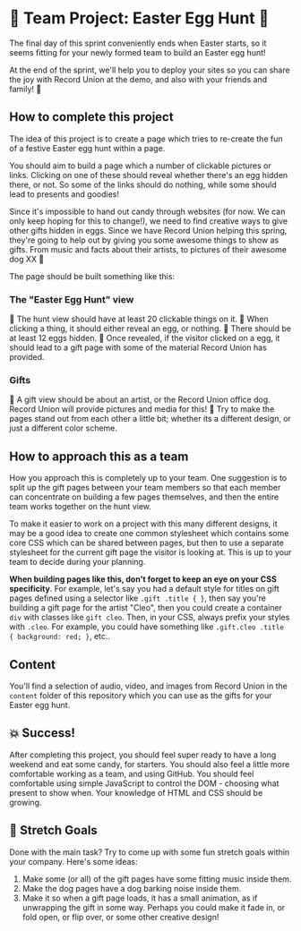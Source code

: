 # :hatching_chick: Team Project: Easter Egg Hunt :hatching_chick:

The final day of this sprint conveniently ends when Easter starts, so it seems fitting for your newly formed team to build an Easter egg hunt!

At the end of the sprint, we'll help you to deploy your sites so you can share the joy with Record Union at the demo, and also with your friends and family! :gift:

## How to complete this project

The idea of this project is to create a page which tries to re-create the fun of a festive Easter egg hunt within a page.

You should aim to build a page which a number of clickable pictures or links. Clicking on one of these should reveal whether there's an egg hidden there, or not. So some of the links should do nothing, while some should lead to presents and goodies!

Since it's impossible to hand out candy through websites (for now. We can only keep hoping for this to change!), we need to find creative ways to give other gifts hidden in eggs. Since we have Record Union helping this spring, they're going to help out by giving you some awesome things to show as gifts. From music and facts about their artists, to pictures of their awesome dog XX :dog:

The page should be built something like this:

### The "Easter Egg Hunt" view

:hatching_chick: The hunt view should have at least 20 clickable things on it.
:hatching_chick: When clicking a thing, it should either reveal an egg, or nothing.
:hatching_chick: There should be at least 12 eggs hidden.
:hatching_chick: Once revealed, if the visitor clicked on a egg, it should lead to a gift page with some of the material Record Union has provided.

### Gifts

:gift: A gift view should be about an artist, or the Record Union office dog. Record Union will provide pictures and media for this!
:gift: Try to make the pages stand out from each other a little bit; whether its a different design, or just a different color scheme.

## How to approach this as a team

How you approach this is completely up to your team. One suggestion is to split up the gift pages between your team members so that each member can concentrate on building a few pages themselves, and then the entire team works together on the hunt view.

To make it easier to work on a project with this many different designs, it may be a good idea to create one common stylesheet which contains some core CSS which can be shared between pages, but then to use a separate stylesheet for the current gift page the visitor is looking at. This is up to your team to decide during your planning.

**When building pages like this, don't forget to keep an eye on your CSS specificity**. For example, let's say you had a default style for titles on gift pages defined using a selector like `.gift .title { }`, then say you're building a gift page for the artist "Cleo", then you could create a container `div` with classes like `gift cleo`. Then, in your CSS, always prefix your styles with `.cleo`. For example, you could have something like `.gift.cleo .title { background: red; }`, etc..

## Content

You'll find a selection of audio, video, and images from Record Union in the `content` folder of this repository which you can use as the gifts for your Easter egg hunt.

## :boom: Success!

After completing this project, you should feel super ready to have a long weekend and eat some candy, for starters. You should also feel a little more comfortable working as a team, and using GitHub. You should feel comfortable using simple JavaScript to control the DOM - choosing what present to show when. Your knowledge of HTML and CSS should be growing.

## :runner: Stretch Goals

Done with the main task? Try to come up with some fun stretch goals within your company. Here's some ideas:

1. Make some (or all) of the gift pages have some fitting music inside them.
1. Make the dog pages have a dog barking noise inside them.
1. Make it so when a gift page loads, it has a small animation, as if unwrapping the gift in some way. Perhaps you could make it fade in, or fold open, or flip over, or some other creative design!
